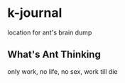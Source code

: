 # k-journal
location for ant's brain dump

## What's Ant Thinking
only work, no life, no sex, work till die
